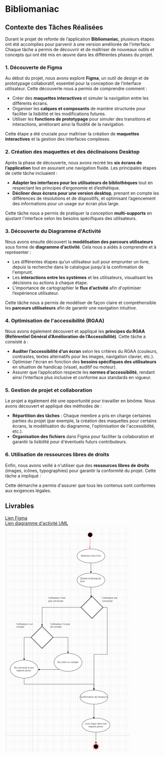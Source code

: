 # Bibliomaniac

## Contexte des Tâches Réalisées

Durant le projet de refonte de l’application **Bibliomaniac**, plusieurs étapes ont été accomplies pour parvenir à une version améliorée de l'interface. Chaque tâche a permis de découvrir et de maîtriser de nouveaux outils et concepts qui ont été mis en œuvre dans les différentes phases du projet.

### 1. Découverte de Figma

Au début du projet, nous avons exploré **Figma**, un outil de design et de prototypage collaboratif, essentiel pour la conception de l’interface utilisateur. Cette découverte nous a permis de comprendre comment :

- Créer des **maquettes interactives** et simuler la navigation entre les différents écrans.
- Organiser les **calques et composants** de manière structurée pour faciliter la lisibilité et les modifications futures.
- Utiliser les **fonctions de prototypage** pour simuler des transitions et interactions, améliorant ainsi la fluidité de la navigation.

Cette étape a été cruciale pour maîtriser la création de **maquettes interactives** et la gestion des interfaces complexes.

### 2. Création des maquettes et des déclinaisons Desktop

Après la phase de découverte, nous avons recréé les **six écrans de l’application** tout en assurant une navigation fluide. Les principales étapes de cette tâche incluaient :

- **Adapter les interfaces pour les utilisateurs de bibliothèques** tout en respectant les principes d’ergonomie et d’esthétique.
- **Décliner deux écrans pour une version desktop**, prenant en compte les différences de résolutions et de dispositifs, et optimisant l’agencement des informations pour un usage sur écran plus large.

Cette tâche nous a permis de pratiquer la conception **multi-supports** en ajustant l'interface selon les besoins spécifiques des utilisateurs.

### 3. Découverte du Diagramme d'Activité

Nous avons ensuite découvert la **modélisation des parcours utilisateurs** sous forme de **diagramme d’activité**. Cela nous a aidés à comprendre et à représenter :

- Les différentes étapes qu’un utilisateur suit pour emprunter un livre, depuis la recherche dans le catalogue jusqu'à la confirmation de l'emprunt.
- Les **interactions entre les systèmes** et les utilisateurs, visualisant les décisions ou actions à chaque étape.
- L'importance de cartographier le **flux d’activité** afin d'optimiser l’expérience utilisateur.

Cette tâche nous a permis de modéliser de façon claire et compréhensible les **parcours utilisateurs** afin de garantir une navigation intuitive.

### 4. Optimisation de l'accessibilité (RGAA)

Nous avons également découvert et appliqué les **principes du RGAA (Référentiel Général d’Amélioration de l’Accessibilité)**. Cette tâche a consisté à :

- **Auditer l’accessibilité d’un écran** selon les critères du RGAA (couleurs, contrastes, textes alternatifs pour les images, navigation clavier, etc.).
- Optimiser l'écran en fonction des **besoins spécifiques des utilisateurs** en situation de handicap (visuel, auditif ou moteur).
- Assurer que l’application respecte les **normes d’accessibilité**, rendant ainsi l’interface plus inclusive et conforme aux standards en vigueur.

### 5. Gestion de projet et collaboration

Le projet a également été une opportunité pour travailler en binôme. Nous avons découvert et appliqué des méthodes de :

- **Répartition des tâches** : Chaque membre a pris en charge certaines parties du projet (par exemple, la création des maquettes pour certains écrans, la modélisation du diagramme, l'optimisation de l'accessibilité, etc.).
- **Organisation des fichiers** dans Figma pour faciliter la collaboration et garantir la lisibilité pour d'éventuels futurs contributeurs.

### 6. Utilisation de ressources libres de droits

Enfin, nous avons veillé à n'utiliser que des **ressources libres de droits** (images, icônes, typographies) pour garantir la conformité du projet. Cette tâche a impliqué :

Cette démarche a permis d'assurer que tous les contenus sont conformes aux exigences légales.

## Livrables

[Lien Figma](https://www.figma.com/design/vJbbjb1nPZGQkuLGCVSzEz/Untitled?node-id=1-21&t=TbV5NNCbXXMwD7xT-1)\
[Lien diagramme d'activité UML](https://drive.google.com/file/d/1zJlxtr9gfBniWV_AeeRD9TQb2jkRxkrE/view?usp=sharing)\
![alt text](image-1.png)
